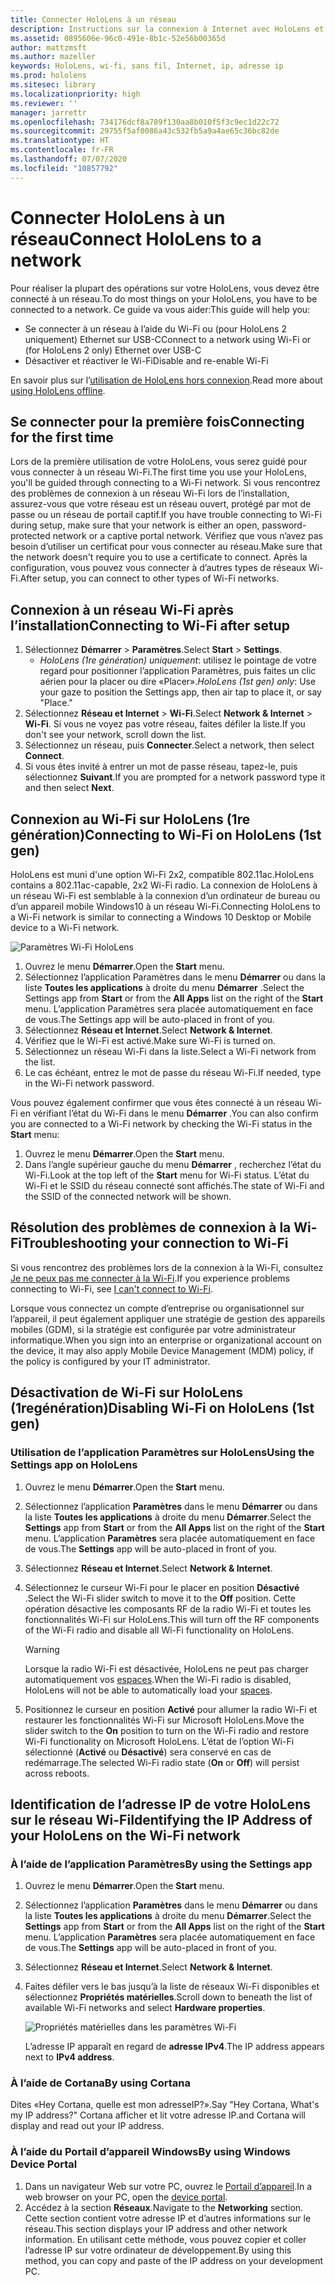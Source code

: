 ```yaml
---
title: Connecter HoloLens à un réseau
description: Instructions sur la connexion à Internet avec HoloLens et procédure d’identification de l’adresse IP de l’appareil.
ms.assetid: 0895606e-96c0-491e-8b1c-52e56b00365d
author: mattzmsft
ms.author: mazeller
keywords: HoloLens, wi-fi, sans fil, Internet, ip, adresse ip
ms.prod: hololens
ms.sitesec: library
ms.localizationpriority: high
ms.reviewer: ''
manager: jarrettr
ms.openlocfilehash: 734176dcf8a789f130aa8b010f5f3c9ec1d22c72
ms.sourcegitcommit: 29755f5af0086a43c532fb5a9a4ae65c36bc82de
ms.translationtype: HT
ms.contentlocale: fr-FR
ms.lasthandoff: 07/07/2020
ms.locfileid: "10857792"
---
```

# <span data-ttu-id="30037-104">Connecter HoloLens à un réseau</span><span class="sxs-lookup"><span data-stu-id="30037-104">Connect HoloLens to a network</span></span>

<span data-ttu-id="30037-105">Pour réaliser la plupart des opérations sur votre HoloLens, vous devez être connecté à un réseau.</span><span class="sxs-lookup"><span data-stu-id="30037-105">To do most things on your HoloLens, you have to be connected to a network.</span></span> <span data-ttu-id="30037-106">Ce guide va vous aider:</span><span class="sxs-lookup"><span data-stu-id="30037-106">This guide will help you:</span></span>

- <span data-ttu-id="30037-107">Se connecter à un réseau à l’aide du Wi-Fi ou (pour HoloLens 2 uniquement) Ethernet sur USB-C</span><span class="sxs-lookup"><span data-stu-id="30037-107">Connect to a network using Wi-Fi or (for HoloLens 2 only) Ethernet over USB-C</span></span>
- <span data-ttu-id="30037-108">Désactiver et réactiver le Wi-Fi</span><span class="sxs-lookup"><span data-stu-id="30037-108">Disable and re-enable Wi-Fi</span></span>

<span data-ttu-id="30037-109">En savoir plus sur l’[utilisation de HoloLens hors connexion](hololens-offline.md).</span><span class="sxs-lookup"><span data-stu-id="30037-109">Read more about [using HoloLens offline](hololens-offline.md).</span></span>

## <span data-ttu-id="30037-110">Se connecter pour la première fois</span><span class="sxs-lookup"><span data-stu-id="30037-110">Connecting for the first time</span></span>

<span data-ttu-id="30037-111">Lors de la première utilisation de votre HoloLens, vous serez guidé pour vous connecter à un réseau Wi-Fi.</span><span class="sxs-lookup"><span data-stu-id="30037-111">The first time you use your HoloLens, you'll be guided through connecting to a Wi-Fi network.</span></span> <span data-ttu-id="30037-112">Si vous rencontrez des problèmes de connexion à un réseau Wi-Fi lors de l’installation, assurez-vous que votre réseau est un réseau ouvert, protégé par mot de passe ou un réseau de portail captif.</span><span class="sxs-lookup"><span data-stu-id="30037-112">If you have trouble connecting to Wi-Fi during setup, make sure that your network is either an open, password-protected network or a captive portal network.</span></span> <span data-ttu-id="30037-113">Vérifiez que vous n’avez pas besoin d’utiliser un certificat pour vous connecter au réseau.</span><span class="sxs-lookup"><span data-stu-id="30037-113">Make sure that the network doesn't require you to use a certificate to connect.</span></span> <span data-ttu-id="30037-114">Après la configuration, vous pouvez vous connecter à d’autres types de réseaux Wi-Fi.</span><span class="sxs-lookup"><span data-stu-id="30037-114">After setup, you can connect to other types of Wi-Fi networks.</span></span>

## <span data-ttu-id="30037-115">Connexion à un réseau Wi-Fi après l’installation</span><span class="sxs-lookup"><span data-stu-id="30037-115">Connecting to Wi-Fi after setup</span></span>

1. <span data-ttu-id="30037-116">Sélectionnez **Démarrer** > **Paramètres**.</span><span class="sxs-lookup"><span data-stu-id="30037-116">Select **Start** > **Settings**.</span></span>
   - <span data-ttu-id="30037-117">*HoloLens (1re génération) uniquement*: utilisez le pointage de votre regard pour positionner l’application Paramètres, puis faites un clic aérien pour la placer ou dire «Placer».</span><span class="sxs-lookup"><span data-stu-id="30037-117">*HoloLens (1st gen) only*: Use your gaze to position the Settings app, then air tap to place it, or say "Place."</span></span>
1. <span data-ttu-id="30037-118">Sélectionnez **Réseau et Internet** > **Wi-Fi**.</span><span class="sxs-lookup"><span data-stu-id="30037-118">Select **Network & Internet** > **Wi-Fi**.</span></span> <span data-ttu-id="30037-119">Si vous ne voyez pas votre réseau, faites défiler la liste.</span><span class="sxs-lookup"><span data-stu-id="30037-119">If you don't see your network, scroll down the list.</span></span>
1. <span data-ttu-id="30037-120">Sélectionnez un réseau, puis **Connecter**.</span><span class="sxs-lookup"><span data-stu-id="30037-120">Select a network, then select **Connect**.</span></span>
1. <span data-ttu-id="30037-121">Si vous êtes invité à entrer un mot de passe réseau, tapez-le, puis sélectionnez **Suivant**.</span><span class="sxs-lookup"><span data-stu-id="30037-121">If you are prompted for a network password type it and then select **Next**.</span></span>

## <span data-ttu-id="30037-122">Connexion au Wi-Fi sur HoloLens (1re génération)</span><span class="sxs-lookup"><span data-stu-id="30037-122">Connecting to Wi-Fi on HoloLens (1st gen)</span></span>

<span data-ttu-id="30037-123">HoloLens est muni d'une option Wi-Fi 2x2, compatible 802.11ac.</span><span class="sxs-lookup"><span data-stu-id="30037-123">HoloLens contains a 802.11ac-capable, 2x2 Wi-Fi radio.</span></span> <span data-ttu-id="30037-124">La connexion de HoloLens à un réseau Wi-Fi est semblable à la connexion d’un ordinateur de bureau ou d’un appareil mobile Windows10 à un réseau Wi-Fi.</span><span class="sxs-lookup"><span data-stu-id="30037-124">Connecting HoloLens to a Wi-Fi network is similar to connecting a Windows 10 Desktop or Mobile device to a Wi-Fi network.</span></span>

![Paramètres Wi-Fi HoloLens](./images/wifi-hololens-600px.jpg)

1. <span data-ttu-id="30037-126">Ouvrez le menu **Démarrer**.</span><span class="sxs-lookup"><span data-stu-id="30037-126">Open the **Start** menu.</span></span>
1. <span data-ttu-id="30037-127">Sélectionnez l’application Paramètres dans le menu **Démarrer** ou dans la liste **Toutes les applications** à droite du menu **Démarrer** .</span><span class="sxs-lookup"><span data-stu-id="30037-127">Select the Settings app from **Start** or from the **All Apps** list on the right of the **Start** menu.</span></span> <span data-ttu-id="30037-128">L’application Paramètres sera placée automatiquement en face de vous.</span><span class="sxs-lookup"><span data-stu-id="30037-128">The Settings app will be auto-placed in front of you.</span></span>
1. <span data-ttu-id="30037-129">Sélectionnez **Réseau et Internet**.</span><span class="sxs-lookup"><span data-stu-id="30037-129">Select **Network & Internet**.</span></span>
1. <span data-ttu-id="30037-130">Vérifiez que le Wi-Fi est activé.</span><span class="sxs-lookup"><span data-stu-id="30037-130">Make sure Wi-Fi is turned on.</span></span>
1. <span data-ttu-id="30037-131">Sélectionnez un réseau Wi-Fi dans la liste.</span><span class="sxs-lookup"><span data-stu-id="30037-131">Select a Wi-Fi network from the list.</span></span>
1. <span data-ttu-id="30037-132">Le cas échéant, entrez le mot de passe du réseau Wi-Fi.</span><span class="sxs-lookup"><span data-stu-id="30037-132">If needed, type in the Wi-Fi network password.</span></span>

<span data-ttu-id="30037-133">Vous pouvez également confirmer que vous êtes connecté à un réseau Wi-Fi en vérifiant l’état du Wi-Fi dans le menu **Démarrer** .</span><span class="sxs-lookup"><span data-stu-id="30037-133">You can also confirm you are connected to a Wi-Fi network by checking the Wi-Fi status in the **Start** menu:</span></span>

1. <span data-ttu-id="30037-134">Ouvrez le menu **Démarrer**.</span><span class="sxs-lookup"><span data-stu-id="30037-134">Open the **Start** menu.</span></span>
1. <span data-ttu-id="30037-135">Dans l’angle supérieur gauche du menu **Démarrer** , recherchez l’état du Wi-Fi.</span><span class="sxs-lookup"><span data-stu-id="30037-135">Look at the top left of the **Start** menu for Wi-Fi status.</span></span> <span data-ttu-id="30037-136">L’état du Wi-Fi et le SSID du réseau connecté sont affichés.</span><span class="sxs-lookup"><span data-stu-id="30037-136">The state of Wi-Fi and the SSID of the connected network will be shown.</span></span>

## <span data-ttu-id="30037-137">Résolution des problèmes de connexion à la Wi-Fi</span><span class="sxs-lookup"><span data-stu-id="30037-137">Troubleshooting your connection to Wi-Fi</span></span>

<span data-ttu-id="30037-138">Si vous rencontrez des problèmes lors de la connexion à la Wi-Fi, consultez [Je ne peux pas me connecter à la Wi-Fi](./hololens-faq.md#i-cant-connect-to-wi-fi).</span><span class="sxs-lookup"><span data-stu-id="30037-138">If you experience problems connecting to Wi-Fi, see [I can't connect to Wi-Fi](./hololens-faq.md#i-cant-connect-to-wi-fi).</span></span>

<span data-ttu-id="30037-139">Lorsque vous connectez un compte d’entreprise ou organisationnel sur l’appareil, il peut également appliquer une stratégie de gestion des appareils mobiles (GDM), si la stratégie est configurée par votre administrateur informatique.</span><span class="sxs-lookup"><span data-stu-id="30037-139">When you sign into an enterprise or organizational account on the device, it may also apply Mobile Device Management (MDM) policy, if the policy is configured by your IT administrator.</span></span>

## <span data-ttu-id="30037-140">Désactivation de Wi-Fi sur HoloLens (1regénération)</span><span class="sxs-lookup"><span data-stu-id="30037-140">Disabling Wi-Fi on HoloLens (1st gen)</span></span>

### <span data-ttu-id="30037-141">Utilisation de l’application Paramètres sur HoloLens</span><span class="sxs-lookup"><span data-stu-id="30037-141">Using the Settings app on HoloLens</span></span>

1. <span data-ttu-id="30037-142">Ouvrez le menu **Démarrer**.</span><span class="sxs-lookup"><span data-stu-id="30037-142">Open the **Start** menu.</span></span>
1. <span data-ttu-id="30037-143">Sélectionnez l’application **Paramètres** dans le menu **Démarrer** ou dans la liste **Toutes les applications** à droite du menu **Démarrer**.</span><span class="sxs-lookup"><span data-stu-id="30037-143">Select the **Settings** app from **Start** or from the **All Apps** list on the right of the **Start** menu.</span></span> <span data-ttu-id="30037-144">L’application **Paramètres** sera placée automatiquement en face de vous.</span><span class="sxs-lookup"><span data-stu-id="30037-144">The **Settings** app will be auto-placed in front of you.</span></span>
1. <span data-ttu-id="30037-145">Sélectionnez **Réseau et Internet**.</span><span class="sxs-lookup"><span data-stu-id="30037-145">Select **Network & Internet**.</span></span>
1. <span data-ttu-id="30037-146">Sélectionnez le curseur Wi-Fi pour le placer en position **Désactivé** .</span><span class="sxs-lookup"><span data-stu-id="30037-146">Select the Wi-Fi slider switch to move it to the **Off** position.</span></span> <span data-ttu-id="30037-147">Cette opération désactive les composants RF de la radio Wi-Fi et toutes les fonctionnalités Wi-Fi sur HoloLens.</span><span class="sxs-lookup"><span data-stu-id="30037-147">This will turn off the RF components of the Wi-Fi radio and disable all Wi-Fi functionality on HoloLens.</span></span>

    > [!WARNING]
    > <span data-ttu-id="30037-148">Lorsque la radio Wi-Fi est désactivée, HoloLens ne peut pas charger automatiquement vos [espaces](hololens-spaces.md).</span><span class="sxs-lookup"><span data-stu-id="30037-148">When the Wi-Fi radio is disabled, HoloLens will not be able to automatically load your [spaces](hololens-spaces.md).</span></span>

1. <span data-ttu-id="30037-149">Positionnez le curseur en position **Activé** pour allumer la radio Wi-Fi et restaurer les fonctionnalités Wi-Fi sur Microsoft HoloLens.</span><span class="sxs-lookup"><span data-stu-id="30037-149">Move the slider switch to the **On** position to turn on the Wi-Fi radio and restore Wi-Fi functionality on Microsoft HoloLens.</span></span> <span data-ttu-id="30037-150">L’état de l’option Wi-Fi sélectionné (**Activé** ou **Désactivé**) sera conservé en cas de redémarrage.</span><span class="sxs-lookup"><span data-stu-id="30037-150">The selected Wi-Fi radio state (**On** or **Off**) will persist across reboots.</span></span>

## <span data-ttu-id="30037-151">Identification de l’adresse IP de votre HoloLens sur le réseau Wi-Fi</span><span class="sxs-lookup"><span data-stu-id="30037-151">Identifying the IP Address of your HoloLens on the Wi-Fi network</span></span>

### <span data-ttu-id="30037-152">À l’aide de l’application Paramètres</span><span class="sxs-lookup"><span data-stu-id="30037-152">By using the Settings app</span></span>

1. <span data-ttu-id="30037-153">Ouvrez le menu **Démarrer**.</span><span class="sxs-lookup"><span data-stu-id="30037-153">Open the **Start** menu.</span></span>
1. <span data-ttu-id="30037-154">Sélectionnez l’application **Paramètres** dans le menu **Démarrer** ou dans la liste **Toutes les applications** à droite du menu **Démarrer**.</span><span class="sxs-lookup"><span data-stu-id="30037-154">Select the **Settings** app from **Start** or from the **All Apps** list on the right of the **Start** menu.</span></span> <span data-ttu-id="30037-155">L’application **Paramètres** sera placée automatiquement en face de vous.</span><span class="sxs-lookup"><span data-stu-id="30037-155">The **Settings** app will be auto-placed in front of you.</span></span>
1. <span data-ttu-id="30037-156">Sélectionnez **Réseau et Internet**.</span><span class="sxs-lookup"><span data-stu-id="30037-156">Select **Network & Internet**.</span></span>
1. <span data-ttu-id="30037-157">Faites défiler vers le bas jusqu’à la liste de réseaux Wi-Fi disponibles et sélectionnez **Propriétés matérielles**.</span><span class="sxs-lookup"><span data-stu-id="30037-157">Scroll down to beneath the list of available Wi-Fi networks and select **Hardware properties**.</span></span>

    ![Propriétés matérielles dans les paramètres Wi-Fi](./images/wifi-hololens-hwdetails.jpg)

   <span data-ttu-id="30037-159">L’adresse IP apparaît en regard de **adresse IPv4**.</span><span class="sxs-lookup"><span data-stu-id="30037-159">The IP address appears next to **IPv4 address**.</span></span>

### <span data-ttu-id="30037-160">À l’aide de Cortana</span><span class="sxs-lookup"><span data-stu-id="30037-160">By using Cortana</span></span>

<span data-ttu-id="30037-161">Dites «Hey Cortana, quelle est mon adresseIP?».</span><span class="sxs-lookup"><span data-stu-id="30037-161">Say "Hey Cortana, What's my IP address?"</span></span> <span data-ttu-id="30037-162">Cortana afficher et lit votre adresse IP.</span><span class="sxs-lookup"><span data-stu-id="30037-162">and Cortana will display and read out your IP address.</span></span>

### <span data-ttu-id="30037-163">À l’aide du Portail d’appareil Windows</span><span class="sxs-lookup"><span data-stu-id="30037-163">By using Windows Device Portal</span></span>

1. <span data-ttu-id="30037-164">Dans un navigateur Web sur votre PC, ouvrez le [Portail d’appareil](/windows/mixed-reality/using-the-windows-device-portal.md#networking).</span><span class="sxs-lookup"><span data-stu-id="30037-164">In a web browser on your PC, open the [device portal](/windows/mixed-reality/using-the-windows-device-portal.md#networking).</span></span>
1. <span data-ttu-id="30037-165">Accédez à la section **Réseaux**.</span><span class="sxs-lookup"><span data-stu-id="30037-165">Navigate to the **Networking** section.</span></span>  
   <span data-ttu-id="30037-166">Cette section contient votre adresse IP et d’autres informations sur le réseau.</span><span class="sxs-lookup"><span data-stu-id="30037-166">This section displays your IP address and other network information.</span></span> <span data-ttu-id="30037-167">En utilisant cette méthode, vous pouvez copier et coller l’adresse IP sur votre ordinateur de développement.</span><span class="sxs-lookup"><span data-stu-id="30037-167">By using this method, you can copy and paste of the IP address on your development PC.</span></span>
